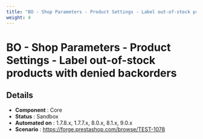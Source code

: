```yaml
---
title: "BO - Shop Parameters - Product Settings - Label out-of-stock products with denied backorders"
weight: 4
---
```


# BO - Shop Parameters - Product Settings - Label out-of-stock products with denied backorders
## Details
* **Component** : Core
* **Status** : Sandbox
* **Automated on** : 1.7.8.x, 1.7.7.x, 8.0.x, 8.1.x, 9.0.x
* **Scenario** : https://forge.prestashop.com/browse/TEST-1078

